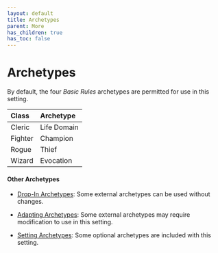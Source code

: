 ```yaml
---
layout: default
title: Archetypes
parent: More
has_children: true
has_toc: false
---
```


# Archetypes

By default, the four _Basic Rules_ archetypes are permitted for use in this setting.

| Class   | Archetype   |
| :------ | :---------- |
| Cleric  | Life Domain |
| Fighter | Champion    |
| Rogue   | Thief       |
| Wizard  | Evocation   |

#### Other Archetypes

* [Drop-In Archetypes](adapting#drop-in): Some external archetypes can be used without changes.

* [Adapting Archetypes](adapting): Some external archetypes may require modification to use in this setting.

* [Setting Archetypes](setting): Some optional archetypes are included with this setting.


